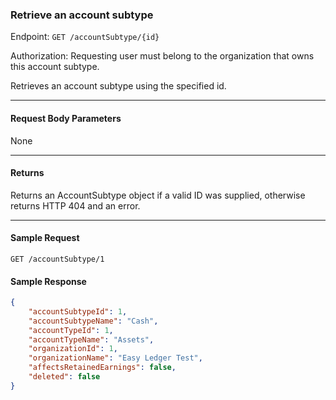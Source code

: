 ### Retrieve an account subtype
Endpoint: `GET /accountSubtype/{id}`

Authorization: Requesting user must belong to the organization that owns this account subtype.

Retrieves an account subtype using the specified id.
___

#### Request Body Parameters
None
___
#### Returns
Returns an AccountSubtype object if a valid ID was supplied, otherwise returns HTTP 404 and an error.
___


#### Sample Request
`GET /accountSubtype/1`
<br/>

#### Sample Response
```json
{
    "accountSubtypeId": 1,
    "accountSubtypeName": "Cash",
    "accountTypeId": 1,
    "accountTypeName": "Assets",
    "organizationId": 1,
    "organizationName": "Easy Ledger Test",
    "affectsRetainedEarnings": false,
    "deleted": false
}
```
